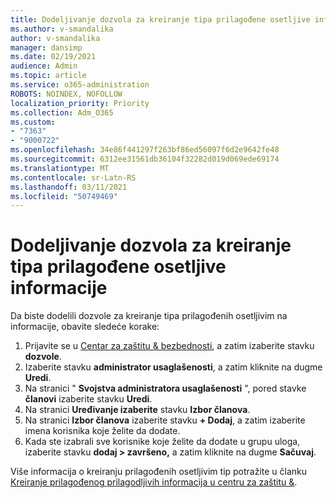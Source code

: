 ```yaml
---
title: Dodeljivanje dozvola za kreiranje tipa prilagođene osetljive informacije
ms.author: v-smandalika
author: v-smandalika
manager: dansimp
ms.date: 02/19/2021
audience: Admin
ms.topic: article
ms.service: o365-administration
ROBOTS: NOINDEX, NOFOLLOW
localization_priority: Priority
ms.collection: Adm_O365
ms.custom:
- "7363"
- "9000722"
ms.openlocfilehash: 34e86f441297f263bf86ed56097f6d2e9642fe48
ms.sourcegitcommit: 6312ee31561db36104f32282d019d069ede69174
ms.translationtype: MT
ms.contentlocale: sr-Latn-RS
ms.lasthandoff: 03/11/2021
ms.locfileid: "50749469"
---
```

# <a name="assign-permissions-for-custom-sensitive-information-type-creation"></a>Dodeljivanje dozvola za kreiranje tipa prilagođene osetljive informacije

Da biste dodelili dozvole za kreiranje tipa prilagođenih osetljivim na informacije, obavite sledeće korake:

1. Prijavite se u [Centar za zaštitu & bezbednosti](https://sip.protection.office.com/), a zatim izaberite stavku **dozvole**.
2. Izaberite stavku **administrator usaglašenosti**, a zatim kliknite na dugme **Uredi**.
3. Na stranici " **Svojstva administratora usaglašenosti** ", pored stavke **članovi** izaberite stavku **Uredi**.
4. Na stranici **Uređivanje izaberite** stavku **Izbor članova**.
5. Na stranici **Izbor članova** izaberite stavku **+ Dodaj**, a zatim izaberite imena korisnika koje želite da dodate.
6. Kada ste izabrali sve korisnike koje želite da dodate u grupu uloga, izaberite stavku **dodaj > završeno,** a zatim kliknite na dugme **Sačuvaj**.

Više informacija o kreiranju prilagođenih osetljivim tip potražite u članku [Kreiranje prilagođenog prilagodljivih informacija u centru za zaštitu &](https://docs.microsoft.com/microsoft-365/compliance/create-a-custom-sensitive-information-type).